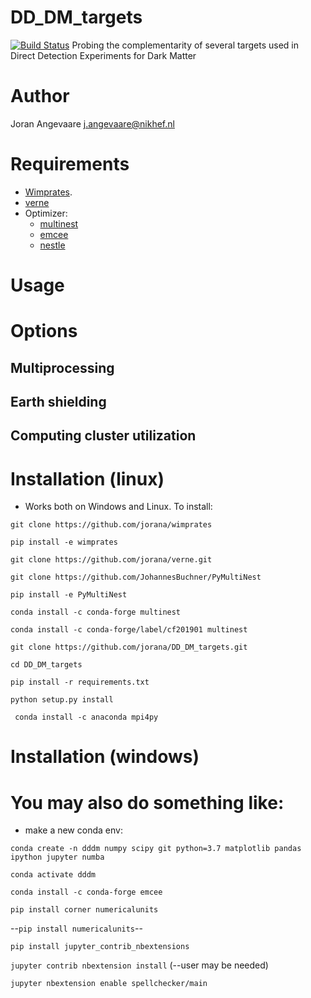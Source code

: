 # DD_DM_targets
[![Build Status](https://travis-ci.com/jorana/DD_DM_targets.svg?token=2MSppqzrkto9C3uuoWiK&branch=master)](https://travis-ci.com/jorana/DirectDmTargets)
Probing the complementarity of several targets used in Direct Detection Experiments for Dark Matter
# Author
Joran Angevaare <j.angevaare@nikhef.nl>

# Requirements
 - [Wimprates](https://github.com/jorana/wimprates).
 - [verne](https://github.com/jorana/verne)
 - Optimizer:
    - [multinest](https://github.com/JohannesBuchner/PyMultiNest)
    - [emcee](https://emcee.readthedocs.io/en/stable/)
    - [nestle](http://kylebarbary.com/nestle/)

# Usage

# Options
## Multiprocessing

## Earth shielding

## Computing cluster utilization

# Installation (linux)
 - Works both on Windows and Linux. To install:
 
``git clone https://github.com/jorana/wimprates``

``pip install -e wimprates``

``git clone https://github.com/jorana/verne.git``

``git clone https://github.com/JohannesBuchner/PyMultiNest``

``pip install -e PyMultiNest``

``conda install -c conda-forge multinest``

``conda install -c conda-forge/label/cf201901 multinest ``

``git clone https://github.com/jorana/DD_DM_targets.git``

``cd DD_DM_targets``

``pip install -r requirements.txt``

``python setup.py install``

`` conda install -c anaconda mpi4py`` 

# Installation (windows)


# You may also do something like:
 - make a new conda env:

``conda create -n dddm numpy scipy git python=3.7 matplotlib pandas ipython jupyter numba``

``conda activate dddm``

``conda install -c conda-forge emcee`` 

``pip install corner numericalunits``

--``pip install numericalunits``--

``pip install jupyter_contrib_nbextensions``

``jupyter contrib nbextension install`` (--user may be needed)

``jupyter nbextension enable spellchecker/main``
